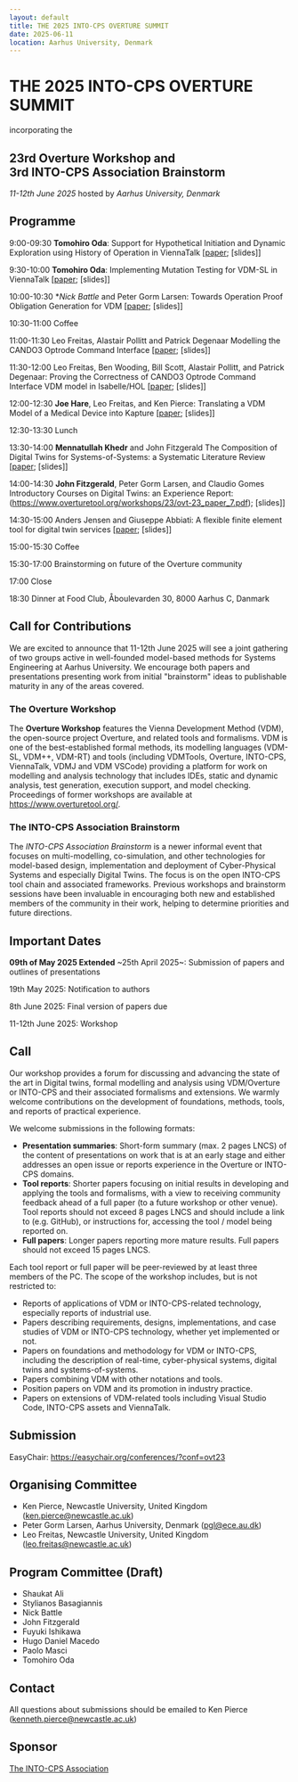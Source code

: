 ```yaml
---
layout: default
title: THE 2025 INTO-CPS OVERTURE SUMMIT
date: 2025-06-11
location: Aarhus University, Denmark
---
```

# THE 2025 INTO-CPS OVERTURE SUMMIT

incorporating the 

## 23rd Overture Workshop and<br/> 3rd INTO-CPS Association Brainstorm

*11-12th June 2025* hosted by *Aarhus University, Denmark*

## Programme

9:00-09:30 **Tomohiro Oda**: Support for Hypothetical Initiation and Dynamic Exploration using History of Operation in ViennaTalk [[paper](https://www.overturetool.org/workshops/23/ovt-23_paper_3.pdf); [slides]]

9:30-10:00 **Tomohiro Oda**: Implementing Mutation Testing for VDM-SL in ViennaTalk [[paper](https://www.overturetool.org/workshops/23/ovt-23_paper_4.pdf); [slides]]

10:00-10:30 **Nick Battle* and Peter Gorm Larsen: Towards Operation Proof Obligation Generation for VDM [[paper](https://www.overturetool.org/workshops/23/ovt-23_paper_1.pdf); [slides]]

10:30-11:00 Coffee

11:00-11:30 Leo Freitas, Alastair Pollitt and Patrick Degenaar Modelling the CANDO3 Optrode Command Interface [[paper](https://www.overturetool.org/workshops/23/ovt-23_paper_5.pdf); [slides]]

11:30-12:00 Leo Freitas, Ben Wooding, Bill Scott, Alastair Pollitt, and Patrick Degenaar: Proving the Correctness of CANDO3 Optrode Command Interface VDM model in Isabelle/HOL  [[paper](https://www.overturetool.org/workshops/23/ovt-23_paper_6.pdf); [slides]]

12:00-12:30 **Joe Hare**, Leo Freitas, and Ken Pierce: Translating a VDM Model of a Medical Device into Kapture [[paper](https://www.overturetool.org/workshops/23/ovt-23_paper_8.pdf); [slides]]

12:30-13:30 Lunch

13:30-14:00 **Mennatullah Khedr** and John Fitzgerald The Composition of Digital Twins for Systems-of-Systems: a Systematic Literature Review [[paper](https://www.overturetool.org/workshops/23/ovt-23_paper_2.pdf); [slides]]

14:00-14:30 **John Fitzgerald**, Peter Gorm Larsen, and Claudio Gomes Introductory Courses on Digital Twins: an Experience Report: (https://www.overturetool.org/workshops/23/ovt-23_paper_7.pdf); [slides]]

14:30-15:00 Anders Jensen and Giuseppe Abbiati: A flexible finite element tool for digital twin services [[paper](https://www.overturetool.org/workshops/23/ovt-23_paper_6.pdf); [slides]]

15:00-15:30 Coffee

15:30-17:00 Brainstorming on future of the Overture community

17:00 Close

18:30 Dinner at Food Club, Åboulevarden 30, 8000 Aarhus C, Danmark

## Call for Contributions
We are excited to announce that 11-12th June 2025 will see a joint gathering of two groups active in well-founded model-based methods for Systems Engineering at Aarhus University.  We encourage both papers and presentations presenting work from initial "brainstorm" ideas to publishable maturity in any of the areas covered.   

### The  Overture Workshop 
The **Overture Workshop** features the Vienna Development Method (VDM), the open-source project Overture, and related tools and formalisms. VDM is one of the best-established formal methods, its modelling languages (VDM-SL, VDM++, VDM-RT) and tools (including VDMTools, Overture, INTO-CPS, ViennaTalk, VDMJ and VDM VSCode) providing a platform for work on modelling and analysis technology that includes IDEs, static and dynamic analysis, test generation, execution support, and model checking. Proceedings of former workshops are available at https://www.overturetool.org/.

### The INTO-CPS Association Brainstorm
The *INTO-CPS Association Brainstorm* is a newer informal event that focuses on multi-modelling, co-simulation, and other technologies for model-based design, implementation and deployment of Cyber-Physical Systems and especially Digital Twins. The focus is on the open INTO-CPS tool chain and associated frameworks. Previous workshops and brainstorm sessions have been invaluable in encouraging both new and established members of the community in their work, helping to determine priorities and future directions. 

## Important Dates 

**09th of May 2025 Extended** ~25th April 2025~: Submission of papers and outlines of presentations 

19th May 2025: Notification to authors

8th June 2025: Final version of papers due

11-12th June 2025: Workshop

## Call
Our workshop provides a forum for discussing and advancing the state of the art in Digital twins, formal modelling and analysis using VDM/Overture or INTO-CPS and their associated formalisms and extensions. We warmly welcome contributions on the development of foundations, methods, tools, and reports of practical experience. 

We welcome submissions in the following formats:

*	**Presentation summaries**: Short-form summary (max. 2 pages LNCS) of the content of presentations on work that is at an early stage and either addresses an open issue or reports experience in the Overture or INTO-CPS domains.  
*	**Tool reports**: Shorter papers focusing on initial results in developing and applying the tools and formalisms, with a view to receiving community feedback ahead of a full paper (to a future workshop or other venue). Tool reports should not exceed 8 pages LNCS and should include a link to (e.g. GitHub), or instructions for, accessing the tool / model being reported on.
*	**Full papers**: Longer papers reporting more mature results. Full papers should not exceed 15 pages LNCS.

Each tool report or full paper will be peer-reviewed by at least three members of the PC. The scope of the workshop includes, but is not restricted to:

*	Reports of applications of VDM or INTO-CPS-related technology, especially reports of industrial use.
*	Papers describing requirements, designs, implementations, and case studies of VDM or INTO-CPS technology, whether yet implemented or not.
*	Papers on foundations and methodology for VDM or INTO-CPS, including the description of real-time, cyber-physical systems, digital twins and systems-of-systems.
*	Papers combining VDM with other notations and tools.
*	Position papers on VDM and its promotion in industry practice.
*	Papers on extensions of VDM-related tools including Visual Studio Code, INTO-CPS assets and ViennaTalk.

## Submission
EasyChair: https://easychair.org/conferences/?conf=ovt23

## Organising Committee

*	Ken Pierce, Newcastle University, United Kingdom (ken.pierce@newcastle.ac.uk)
*	Peter Gorm Larsen, Aarhus University, Denmark (pgl@ece.au.dk) 
*	Leo Freitas, Newcastle University, United Kingdom (leo.freitas@newcastle.ac.uk)

## Program Committee (Draft) 

* Shaukat Ali
*	Stylianos Basagiannis
*	Nick Battle
*	John Fitzgerald
*	Fuyuki Ishikawa
*	Hugo Daniel Macedo
*	Paolo Masci
*	Tomohiro Oda

## Contact
All questions about submissions should be emailed to Ken Pierce (kenneth.pierce@newcastle.ac.uk)

## Sponsor

[The INTO-CPS Association](https://into-cps.org/)

